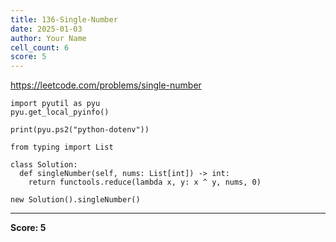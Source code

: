 ```yaml
---
title: 136-Single-Number
date: 2025-01-03
author: Your Name
cell_count: 6
score: 5
---
```


https://leetcode.com/problems/single-number


```
import pyutil as pyu
pyu.get_local_pyinfo()
```


```
print(pyu.ps2("python-dotenv"))
```


```
from typing import List
```


```
class Solution:
  def singleNumber(self, nums: List[int]) -> int:
    return functools.reduce(lambda x, y: x ^ y, nums, 0)
```


```
new Solution().singleNumber()
```


---
**Score: 5**